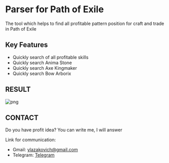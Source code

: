 # Parser for Path of Exile

The tool which helps to find all profitable pattern position 
for craft and trade in Path of Exile

## Key Features
* Quickly search of all profitable skills
* Quickly search Anima Stone
* Quickly search Axe Kingmaker
* Quickly search Bow Arborix  

## RESULT

![png](https://github.com/YLazakovichNet/poe-ninja-parser/blob/master/PoeNinja/PoeNinja/Documentation/result.png?raw=true)

## CONTACT
Do you have profit idea? You can write me, I will answer

Link for communication: 
* Gmail: ylazakovich@gmail.com
* Telegram: <a href="https://telegram.me/Ylazakovich">Telegram</a>
